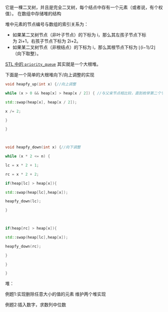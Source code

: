 它是一棵二叉树，并且是完全二叉树，每个结点中存有一个元素（或者说，有个权值）。
在数组中存储堆的结构


堆中元素的节点编号与数组的索引关系为：

- 如果某二叉树节点（非叶子节点）的下标为 i，那么其左孩子节点下标为 2i+1，右孩子节点下标为 2i+2。
- 如果某二叉树节点（非根结点）的下标为 i，那么其根节点下标为 ⌊(i−1)/2​⌋（向下取整）。

[STL 中的 `priority_queue`](https://oi-wiki.org/lang/csl/container-adapter/#%E4%BC%98%E5%85%88%E9%98%9F%E5%88%97) 其实就是一个大根堆。



下面是一个简单的大根堆向下/向上调整的实现

```cpp
void heapfy_up(int x) {//向上调整

while (x > 0 && heap[x] > heap[x / 2]) { //与父亲节点相比较，直到枚举第二个节点

std::swap(heap[x], heap[x / 2]);

x /= 2;

}

}

  

void heapfy_down(int x) {//向下调整

while (x * 2 <= n) {

lc = x * 2 + 1;

rc = x * 2 + 2;

if(heap[lc] > heap[x]){

std::swap(heap[lc],heap[x]);

heapfy_down(lc);

}

  

if(heap[rc] > heap[x]){

std::swap(heap[lc],heap[x]);

heapfy_down(rc);

}

}

}

```



堆：

例题1:实现删除任意大小的值的元素
维护两个堆实现

例题2:插入数字，求数列中位数
